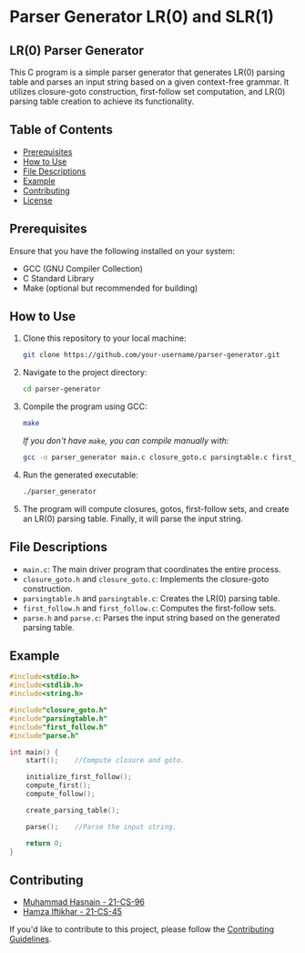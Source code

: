 # Parser Generator LR(0) and SLR(1)

## LR(0) Parser Generator

This C program is a simple parser generator that generates LR(0) parsing table and parses an input string based on a given context-free grammar. It utilizes closure-goto construction, first-follow set computation, and LR(0) parsing table creation to achieve its functionality.

## Table of Contents
- [Prerequisites](#prerequisites)
- [How to Use](#how-to-use)
- [File Descriptions](#file-descriptions)
- [Example](#example)
- [Contributing](#contributing)
- [License](#license)

## Prerequisites

Ensure that you have the following installed on your system:

- GCC (GNU Compiler Collection)
- C Standard Library
- Make (optional but recommended for building)

## How to Use

1. Clone this repository to your local machine:

   ```bash
   git clone https://github.com/your-username/parser-generator.git
   ```

2. Navigate to the project directory:

   ```bash
   cd parser-generator
   ```

3. Compile the program using GCC:

   ```bash
   make
   ```

   _If you don't have `make`, you can compile manually with:_

   ```bash
   gcc -o parser_generator main.c closure_goto.c parsingtable.c first_follow.c parse.c
   ```

4. Run the generated executable:

   ```bash
   ./parser_generator
   ```

5. The program will compute closures, gotos, first-follow sets, and create an LR(0) parsing table. Finally, it will parse the input string.

## File Descriptions

- `main.c`: The main driver program that coordinates the entire process.
- `closure_goto.h` and `closure_goto.c`: Implements the closure-goto construction.
- `parsingtable.h` and `parsingtable.c`: Creates the LR(0) parsing table.
- `first_follow.h` and `first_follow.c`: Computes the first-follow sets.
- `parse.h` and `parse.c`: Parses the input string based on the generated parsing table.

## Example

```c
#include<stdio.h>
#include<stdlib.h>
#include<string.h>

#include"closure_goto.h"
#include"parsingtable.h"
#include"first_follow.h"
#include"parse.h"

int main() {
	start();	//Compute closure and goto.

	initialize_first_follow();
	compute_first();
	compute_follow();

	create_parsing_table();

	parse();	//Parse the input string.

	return 0;
}
```

## Contributing

- [Muhammad Hasnain - 21-CS-96]()
- [Hamza Iftikhar - 21-CS-45]()

If you'd like to contribute to this project, please follow the [Contributing Guidelines](CONTRIBUTING.md).